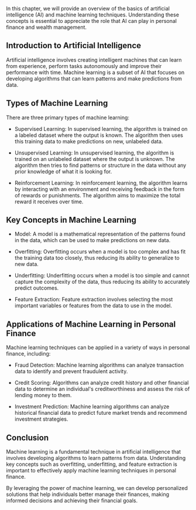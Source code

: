 
In this chapter, we will provide an overview of the basics of artificial intelligence (AI) and machine learning techniques. Understanding these concepts is essential to appreciate the role that AI can play in personal finance and wealth management.

Introduction to Artificial Intelligence
---------------------------------------

Artificial intelligence involves creating intelligent machines that can learn from experience, perform tasks autonomously and improve their performance with time. Machine learning is a subset of AI that focuses on developing algorithms that can learn patterns and make predictions from data.

Types of Machine Learning
-------------------------

There are three primary types of machine learning:

* Supervised Learning: In supervised learning, the algorithm is trained on a labeled dataset where the output is known. The algorithm then uses this training data to make predictions on new, unlabeled data.

* Unsupervised Learning: In unsupervised learning, the algorithm is trained on an unlabeled dataset where the output is unknown. The algorithm then tries to find patterns or structure in the data without any prior knowledge of what it is looking for.

* Reinforcement Learning: In reinforcement learning, the algorithm learns by interacting with an environment and receiving feedback in the form of rewards or punishments. The algorithm aims to maximize the total reward it receives over time.

Key Concepts in Machine Learning
--------------------------------

* Model: A model is a mathematical representation of the patterns found in the data, which can be used to make predictions on new data.

* Overfitting: Overfitting occurs when a model is too complex and has fit the training data too closely, thus reducing its ability to generalize to new data.

* Underfitting: Underfitting occurs when a model is too simple and cannot capture the complexity of the data, thus reducing its ability to accurately predict outcomes.

* Feature Extraction: Feature extraction involves selecting the most important variables or features from the data to use in the model.

Applications of Machine Learning in Personal Finance
----------------------------------------------------

Machine learning techniques can be applied in a variety of ways in personal finance, including:

* Fraud Detection: Machine learning algorithms can analyze transaction data to identify and prevent fraudulent activity.

* Credit Scoring: Algorithms can analyze credit history and other financial data to determine an individual's creditworthiness and assess the risk of lending money to them.

* Investment Prediction: Machine learning algorithms can analyze historical financial data to predict future market trends and recommend investment strategies.

Conclusion
----------

Machine learning is a fundamental technique in artificial intelligence that involves developing algorithms to learn patterns from data. Understanding key concepts such as overfitting, underfitting, and feature extraction is important to effectively apply machine learning techniques in personal finance.

By leveraging the power of machine learning, we can develop personalized solutions that help individuals better manage their finances, making informed decisions and achieving their financial goals.

